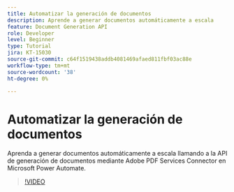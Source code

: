 ```yaml
---
title: Automatizar la generación de documentos
description: Aprende a generar documentos automáticamente a escala
feature: Document Generation API
role: Developer
level: Beginner
type: Tutorial
jira: KT-15030
source-git-commit: c64f1519438addb4081469afaed811fbf03ac88e
workflow-type: tm+mt
source-wordcount: '38'
ht-degree: 0%

---
```


# Automatizar la generación de documentos

Aprenda a generar documentos automáticamente a escala llamando a la API de generación de documentos mediante Adobe PDF Services Connector en Microsoft Power Automate.

>[!VIDEO](https://video.tv.adobe.com/v/3428227?hidetitle=true)
